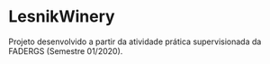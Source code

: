 # LesnikWinery
Projeto desenvolvido a partir da atividade prática supervisionada da FADERGS (Semestre 01/2020).
